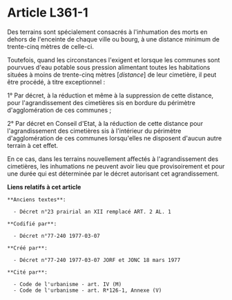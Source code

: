 # Article L361-1

Des terrains sont spécialement consacrés à l'inhumation des morts en dehors de l'enceinte de chaque ville ou bourg, à une
distance minimum de trente-cinq mètres de celle-ci. 

Toutefois, quand les circonstances l'exigent et lorsque les communes sont pourvues d'eau potable sous pression alimentant
toutes les habitations situées à moins de trente-cinq mètres [*distance*] de leur cimetière, il peut être procédé, à titre
exceptionnel :

1° Par décret, à la réduction et même à la suppression de cette distance, pour l'agrandissement des cimetières sis en bordure
du périmètre d'agglomération de ces communes ; 

2° Par décret en Conseil d'Etat, à la réduction de cette distance pour l'agrandissement des cimetières sis à l'intérieur du
périmètre d'agglomération de ces communes lorsqu'elles ne disposent d'aucun autre terrain à cet effet. 

En ce cas, dans les terrains nouvellement affectés à l'agrandissement des cimetières, les inhumations ne peuvent avoir lieu
que provisoirement et pour une durée qui est déterminée par le décret autorisant cet agrandissement.

**Liens relatifs à cet article**

	**Anciens textes**:

	  - Décret n°23 prairial an XII remplacé ART. 2 AL. 1

	**Codifié par**:

	  - Décret n°77-240 1977-03-07

	**Créé par**:

	  - Décret n°77-240 1977-03-07 JORF et JONC 18 mars 1977

	**Cité par**:

	  - Code de l'urbanisme - art. IV (M)
	  - Code de l'urbanisme - art. R*126-1, Annexe (V)
